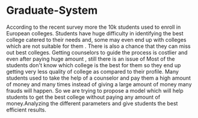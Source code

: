 # Graduate-System
According to the recent survey more the 10k students used to enroll in European colleges. Students have huge difficulty in identifying the best college catered to their needs and, some may even end up with colleges which are not suitable for them . There is also a chance that they can miss out best colleges. Getting counselors to guide the process is  costlier and even after paying huge amount , still there is an issue of  Most of the students don't know which college is the best for them so they end up getting very less quality of college as compared to their profile. Many students used to take the help of a counselor and pay them a high amount of money and many times instead of giving a large amount of money many frauds will happen. So we are trying to propose a model which will help students to get the best college without paying any amount of money.Analyzing the different parameters and give students the best efficient results.
